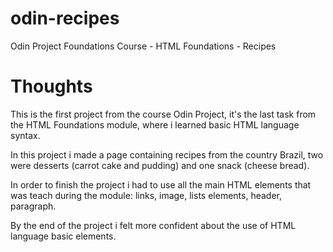 # odin-recipes
Odin Project Foundations Course - HTML Foundations - Recipes

# Thoughts
This is the first project from the course Odin Project, it's the last task
from the HTML Foundations module, where i learned basic HTML language syntax. 

In this project i made a page containing recipes from the country Brazil,
two were desserts (carrot cake and pudding) and one snack (cheese bread).

In order to finish the project i had to use all the main HTML elements that was teach during the module: links, image, lists elements, header, paragraph. 

By the end of the project i felt more confident about the use of HTML language basic elements. 



